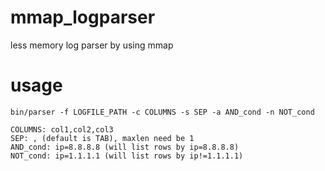 # mmap_logparser
less memory log parser by using mmap  

# usage
```
bin/parser -f LOGFILE_PATH -c COLUMNS -s SEP -a AND_cond -n NOT_cond

COLUMNS: col1,col2,col3
SEP: , (default is TAB), maxlen need be 1
AND_cond: ip=8.8.8.8 (will list rows by ip=8.8.8.8)
NOT_cond: ip=1.1.1.1 (will list rows by ip!=1.1.1.1)
```
